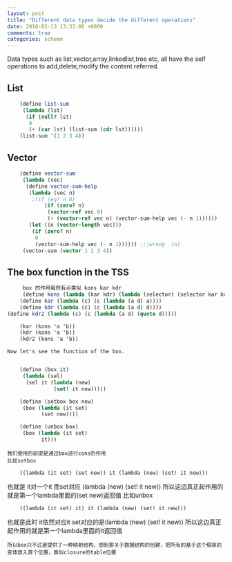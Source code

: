 ```yaml
---
layout: post
title: "Different data types decide the different operations"
date: 2016-02-13 13:33:06 +0800
comments: true
categories: scheme
---
```


Data types such as list,vector,array,linkedlist,tree etc, all have the self operations 
to add,delete,modify the content referred.
<!--more-->

## List

``` scheme
    (define list-sum
     (lambda (lst)
      (if (null? lst)
       0
       (+ (car lst) (list-sum (cdr lst))))))
    (list-sum '(1 2 3 4))

```

## Vector

``` scheme
    (define vector-sum
     (lambda (vec)
      (define vector-sum-help
       (lambda (vec n)
        ;(if (eq? n 0)
            (if (zero? n)
             (vector-ref vec 0)
             (+ (vector-ref vec n) (vector-sum-help vec (- n 1))))))
       (let ((n (vector-length vec)))
        (if (zero? n)
         0
         (vector-sum-help vec (- n 1)))))) ;;;wrong  (n)
     (vector-sum (vector 1 2 3 4))
```

## The box function in the TSS

``` scheme
     box 的作用虽然有点类似 kons kar kdr
     (define kons (lambda (kar kdr) (lambda (selector) (selector kar kdr))))
    (define kar (lambda (c) (c (lambda (a d) a))))
    (define kdr (lambda (c) (c (lambda (a d) d))))
(define kdr2 (lambda (c) (c (lambda (a d) (quote d)))))

    (kar (kons 'a 'b))
    (kdr (kons 'a 'b))
    (kdr2 (kons 'a 'b))
```

    Now let's see the function of the box.

``` scheme

    (define (box it)
     (lambda (sel)
      (sel it (lambda (new)
               (set! it new)))))

    (define (setbox box new)
     (box (lambda (it set)
           (set new))))

    (define (unbox box)
     (box (lambda (it set)
           it)))
```

    我们使用的前提是通过box进行cons的作用
    比如setbox
```
    ((lambda (it set) (set new)) it (lambda (new) (set! it new)))
```
也就是 it对一个it 而set对应 (lambda (new) (set! it new))
    所以这边真正起作用的就是第一个lambda里面的(set new)返回值
    比如unbox
```
    ((lambda (it set) it) it (lambda (new) (set! it new)))
```
也就是此时 it依然对应it set对应的是(lambda (new) (set! it new))
    所以这边真正起作用的就是第一个lambda里面的it返回值

    所以box只不过是提供了一种映射结构，想到那关于数据结构的创建，把所有的基于这个框架的
    变体放入首个位置，类似closure的table位置
